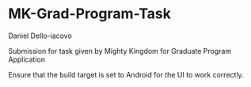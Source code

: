# MK-Grad-Program-Task

Daniel Dello-iacovo

Submission for task given by Mighty Kingdom for Graduate Program Application


Ensure that the build target is set to Android for the UI to work correctly.
